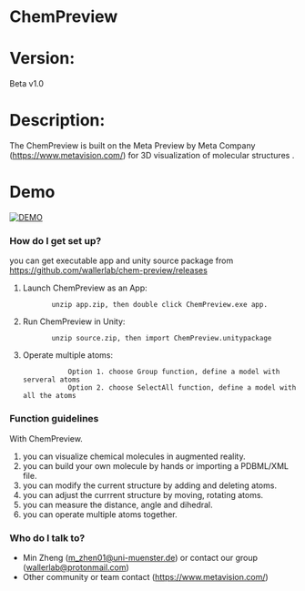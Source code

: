 # ChemPreview ###

# Version:
Beta v1.0

# Description:
The ChemPreview is built on the Meta Preview by Meta Company (https://www.metavision.com/) for 3D visualization of molecular structures .

# Demo
[![DEMO](https://cloud.githubusercontent.com/assets/13583117/18903279/784be8c4-8558-11e6-870a-09107cfef585.png)](http://www.youtube.com/watch?v=QasWFeNfq3k&feature=youtu.be)



### How do I get set up? ###

you can get executable app and unity source package from https://github.com/wallerlab/chem-preview/releases

1. Launch ChemPreview as an App: 

              unzip app.zip, then double click ChemPreview.exe app.

2. Run ChemPreview in Unity:

              unzip source.zip, then import ChemPreview.unitypackage    

3. Operate multiple atoms:

                  Option 1. choose Group function, define a model with serveral atoms    
                  Option 2. choose SelectAll function, define a model with all the atoms


  

### Function guidelines ###

With ChemPreview.

1. you can visualize chemical molecules in augmented reality.
2. you can build your own molecule by hands or importing a PDBML/XML file.
3. you can modify the current structure by adding and deleting atoms.
4. you can adjust the currrent structure by moving, rotating atoms.
5. you can measure the distance, angle and dihedral. 
6. you can operate multiple atoms together.

### Who do I talk to? ###

* Min Zheng (m_zhen01@uni-muenster.de) or contact our group (wallerlab@protonmail.com)
* Other community or team contact (https://www.metavision.com/)
